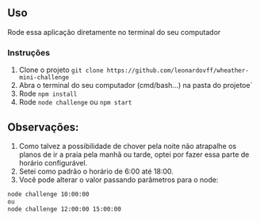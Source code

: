 ## Uso

Rode essa aplicação diretamente no terminal do seu computador

### Instruções

1. Clone o projeto `git clone https://github.com/leonardovff/wheather-mini-challenge`
2. Abra o terminal do seu computador (cmd/bash...) na pasta do projetoe`
3. Rode `npm install`
4. Rode `node challenge` ou `npm start`


## Observações:

1. Como talvez a possibilidade de chover pela noite não atrapalhe os planos de ir a praia pela manhã ou tarde, optei por fazer essa parte de horário configurável. 
2. Setei como padrão o horário de 6:00 até 18:00.
3. Você pode alterar o valor passando parâmetros para o node:
```bash
node challenge 10:00:00
ou
node challenge 12:00:00 15:00:00
```
